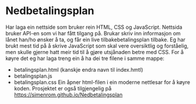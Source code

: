 # Nedbetalingsplan
Har laga ein nettside som bruker rein HTML, CSS og JavaScript. Nettsida bruker API-en som vi har fått tilgang på. Brukar skriv inn informasjon om lånet han/ho ønsker å ta, og får ein live tilbakebetalingsplan tilbake.
Eg har brukt mest tid på å skrive JavaScript som skal vere oversiktlig og forståelig, men skulle gjerne hatt meir tid til å gjøre utsjånaden betre med CSS. 
For å køyre det eg har laga treng ein å ha dei tre filene i samme mappe:
* betalingsplan.html (kanskje endra navn til index.hmtl)
* betalingsplan.js
* betalingsplan.css
Ein åpner html-filen i ein moderne nettlesar for å køyre koden.
Prosjektet er også tilgjengelig på https://simenrom.github.io/Nedbetalingsplan